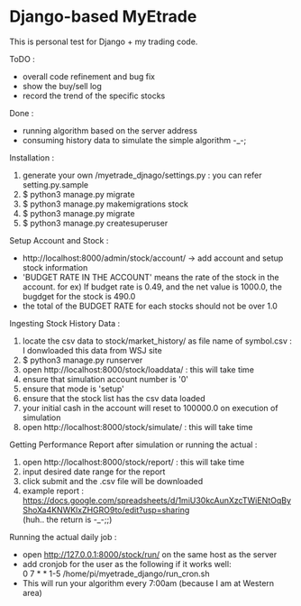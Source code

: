 Django-based MyEtrade
=====================

This is personal test for Django + my trading code.

ToDO :
* overall code refinement and bug fix
* show the buy/sell log
* record the trend of the specific stocks

Done :
* running algorithm based on the server address
* consuming history data to simulate the simple algorithm -_-;

Installation :
1. generate your own /myetrade_djnago/settings.py : you can refer setting.py.sample
1. $ python3 manage.py migrate
1. $ python3 manage.py makemigrations stock
1. $ python3 manage.py migrate
1. $ python3 manage.py createsuperuser

Setup Account and Stock :
* http://localhost:8000/admin/stock/account/ -> add account and setup stock information
* 'BUDGET RATE IN THE ACCOUNT' means the rate of the stock in the account.
for ex) If budget rate is 0.49, and the net value is 1000.0, the bugdget for the stock is 490.0
* the total of the BUDGET RATE for each stocks should not be over 1.0

Ingesting Stock History Data :
1. locate the csv data to stock/market_history/ as file name of symbol.csv : I donwloaded this data from WSJ site
1. $ python3 manage.py runserver
1. open http://localhost:8000/stock/loaddata/ : this will take time
1. ensure that simulation account number is '0'
1. ensure that mode is 'setup'
1. ensure that the stock list has the csv data loaded
1. your initial cash in the account will reset to 100000.0 on execution of simulation
1. open http://localhost:8000/stock/simulate/ : this will take time

Getting Performance Report after simulation or running the actual :
1. open http://localhost:8000/stock/report/ : this will take time
1. input desired date range for the report
1. click submit and the .csv file will be downloaded
1. example report : https://docs.google.com/spreadsheets/d/1miU30kcAunXzcTWiENtOqByShoXa4KNWKlxZHGRO9to/edit?usp=sharing<br>
(huh.. the return is -_-;;)

Running the actual daily job :
* open http://127.0.0.1:8000/stock/run/ on the same host as the server
* add cronjob for the user as the following if it works well:<br>
0 7 * * 1-5 /home/pi/myetrade_django/run_cron.sh
* This will run your algorithm every 7:00am (because I am at Western area)


